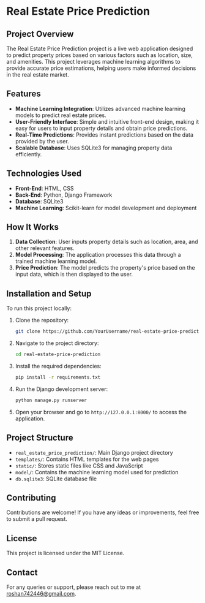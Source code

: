 # Real Estate Price Prediction

## Project Overview
The Real Estate Price Prediction project is a live web application designed to predict property prices based on various factors such as location, size, and amenities. This project leverages machine learning algorithms to provide accurate price estimations, helping users make informed decisions in the real estate market.

## Features
- **Machine Learning Integration**: Utilizes advanced machine learning models to predict real estate prices.
- **User-Friendly Interface**: Simple and intuitive front-end design, making it easy for users to input property details and obtain price predictions.
- **Real-Time Predictions**: Provides instant predictions based on the data provided by the user.
- **Scalable Database**: Uses SQLite3 for managing property data efficiently.

## Technologies Used
- **Front-End**: HTML, CSS
- **Back-End**: Python, Django Framework
- **Database**: SQLite3
- **Machine Learning**: Scikit-learn for model development and deployment

## How It Works
1. **Data Collection**: User inputs property details such as location, area, and other relevant features.
2. **Model Processing**: The application processes this data through a trained machine learning model.
3. **Price Prediction**: The model predicts the property's price based on the input data, which is then displayed to the user.

## Installation and Setup
To run this project locally:

1. Clone the repository:
    ```bash
    git clone https://github.com/YourUsername/real-estate-price-prediction.git
    ```
2. Navigate to the project directory:
    ```bash
    cd real-estate-price-prediction
    ```
3. Install the required dependencies:
    ```bash
    pip install -r requirements.txt
    ```
4. Run the Django development server:
    ```bash
    python manage.py runserver
    ```
5. Open your browser and go to `http://127.0.0.1:8000/` to access the application.

## Project Structure
- `real_estate_price_prediction/`: Main Django project directory
- `templates/`: Contains HTML templates for the web pages
- `static/`: Stores static files like CSS and JavaScript
- `model/`: Contains the machine learning model used for prediction
- `db.sqlite3`: SQLite database file

## Contributing
Contributions are welcome! If you have any ideas or improvements, feel free to submit a pull request.

## License
This project is licensed under the MIT License.

## Contact
For any queries or support, please reach out to me at [roshan742446@gmail.com](mailto:roshan742446@gmail.com).
